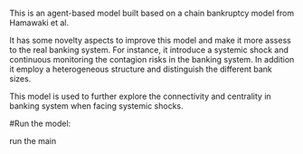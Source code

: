 This is an agent-based model built based on a chain bankruptcy model from Hamawaki et al.

It has some novelty aspects to improve this model and make it more assess to the real banking system. For instance, it introduce a systemic shock and continuous monitoring the contagion risks in the banking system. In addition it employ a heterogeneous structure and distinguish the different bank sizes.

This model is used to further explore the connectivity and centrality in banking system when facing systemic shocks.

#Run the model:

run the main


